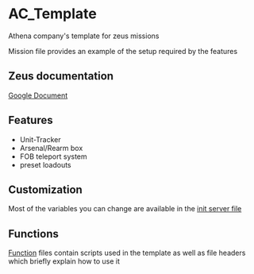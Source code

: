 # AC_Template
Athena company's template for zeus missions

Mission file provides an example of the setup required by the features
## Zeus documentation
[Google Document](https://docs.google.com/document/d/1GAnN8WRpHunJGwsFCwL98DVxpv7MkVnK6a6cgLG1p1o/edit?usp=sharing)

## Features

- Unit-Tracker
- Arsenal/Rearm box
- FOB teleport system
- preset loadouts

## Customization
Most of the variables you can change are available in the [init server file](Zeus_AC_Template.Stratis/InitServer.sqf) 

## Functions 

[Function](Zeus_AC_Template.Stratis/functions) files contain scripts used in the template as well as file headers which briefly explain how to use it  
